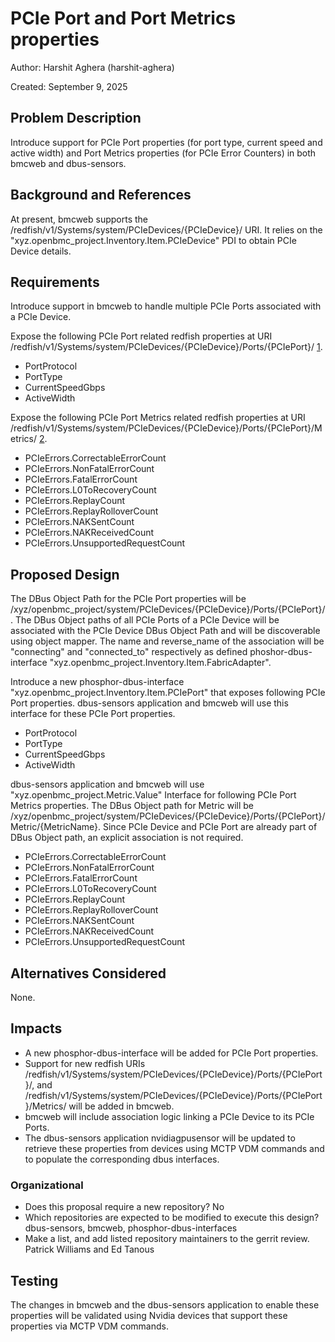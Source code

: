 # PCIe Port and Port Metrics properties

Author: Harshit Aghera (harshit-aghera)

Created: September 9, 2025

## Problem Description

Introduce support for PCIe Port properties (for port type, current speed and
active width) and Port Metrics properties (for PCIe Error Counters) in both
bmcweb and dbus-sensors.

## Background and References

At present, bmcweb supports the
/redfish/v1/Systems/system/PCIeDevices/{PCIeDevice}/ URI. It relies on the
"xyz.openbmc_project.Inventory.Item.PCIeDevice" PDI to obtain PCIe Device
details.

## Requirements

Introduce support in bmcweb to handle multiple PCIe Ports associated with a PCIe
Device.

Expose the following PCIe Port related redfish properties at URI
/redfish/v1/Systems/system/PCIeDevices/{PCIeDevice}/Ports/{PCIePort}/ [1].

- PortProtocol
- PortType
- CurrentSpeedGbps
- ActiveWidth

Expose the following PCIe Port Metrics related redfish properties at URI
/redfish/v1/Systems/system/PCIeDevices/{PCIeDevice}/Ports/{PCIePort}/Metrics/
[2].

- PCIeErrors.CorrectableErrorCount
- PCIeErrors.NonFatalErrorCount
- PCIeErrors.FatalErrorCount
- PCIeErrors.L0ToRecoveryCount
- PCIeErrors.ReplayCount
- PCIeErrors.ReplayRolloverCount
- PCIeErrors.NAKSentCount
- PCIeErrors.NAKReceivedCount
- PCIeErrors.UnsupportedRequestCount

## Proposed Design

The DBus Object Path for the PCIe Port properties will be
/xyz/openbmc_project/system/PCIeDevices/{PCIeDevice}/Ports/{PCIePort}/. The DBus
Object paths of all PCIe Ports of a PCIe Device will be associated with the PCIe
Device DBus Object Path and will be discoverable using object mapper. The name
and reverse_name of the association will be "connecting" and "connected_to"
respectively as defined phoshor-dbus-interface
"xyz.openbmc_project.Inventory.Item.FabricAdapter".

Introduce a new phosphor-dbus-interface
"xyz.openbmc_project.Inventory.Item.PCIePort" that exposes following PCIe Port
properties. dbus-sensors application and bmcweb will use this interface for
these PCIe Port properties.

- PortProtocol
- PortType
- CurrentSpeedGbps
- ActiveWidth

dbus-sensors application and bmcweb will use "xyz.openbmc_project.Metric.Value"
Interface for following PCIe Port Metrics properties. The DBus Object path for
Metric will be
/xyz/openbmc_project/system/PCIeDevices/{PCIeDevice}/Ports/{PCIePort}/Metric/{MetricName}.
Since PCIe Device and PCIe Port are already part of DBus Object path, an
explicit association is not required.

- PCIeErrors.CorrectableErrorCount
- PCIeErrors.NonFatalErrorCount
- PCIeErrors.FatalErrorCount
- PCIeErrors.L0ToRecoveryCount
- PCIeErrors.ReplayCount
- PCIeErrors.ReplayRolloverCount
- PCIeErrors.NAKSentCount
- PCIeErrors.NAKReceivedCount
- PCIeErrors.UnsupportedRequestCount

## Alternatives Considered

None.

## Impacts

- A new phosphor-dbus-interface will be added for PCIe Port properties.
- Support for new redfish URIs
  /redfish/v1/Systems/system/PCIeDevices/{PCIeDevice}/Ports/{PCIePort}/, and
  /redfish/v1/Systems/system/PCIeDevices/{PCIeDevice}/Ports/{PCIePort}/Metrics/
  will be added in bmcweb.
- bmcweb will include association logic linking a PCIe Device to its PCIe Ports.
- The dbus-sensors application nvidiagpusensor will be updated to retrieve these
  properties from devices using MCTP VDM commands and to populate the
  corresponding dbus interfaces.

### Organizational

- Does this proposal require a new repository? No
- Which repositories are expected to be modified to execute this design?
  dbus-sensors, bmcweb, phosphor-dbus-interfaces
- Make a list, and add listed repository maintainers to the gerrit review.
  Patrick Williams and Ed Tanous

## Testing

The changes in bmcweb and the dbus-sensors application to enable these
properties will be validated using Nvidia devices that support these properties
via MCTP VDM commands.

[1]: https://redfish.dmtf.org/schemas/v1/Port.v1_16_0.yaml
[2]: https://redfish.dmtf.org/schemas/v1/PortMetrics.v1_7_0.yaml
